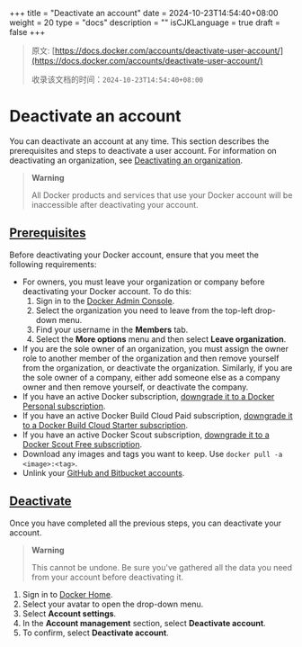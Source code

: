 +++
title = "Deactivate an account"
date = 2024-10-23T14:54:40+08:00
weight = 20
type = "docs"
description = ""
isCJKLanguage = true
draft = false
+++

> 原文: [https://docs.docker.com/accounts/deactivate-user-account/](https://docs.docker.com/accounts/deactivate-user-account/)
>
> 收录该文档的时间：`2024-10-23T14:54:40+08:00`

# Deactivate an account

You can deactivate an account at any time. This section describes the prerequisites and steps to deactivate a user account. For information on deactivating an organization, see [Deactivating an organization](https://docs.docker.com/admin/deactivate-account/).

> **Warning**
>
> 
>
> All Docker products and services that use your Docker account will be inaccessible after deactivating your account.

## [Prerequisites](https://docs.docker.com/accounts/deactivate-user-account/#prerequisites)

Before deactivating your Docker account, ensure that you meet the following requirements:

- For owners, you must leave your organization or company before deactivating your Docker account. To do this:
  1. Sign in to the [Docker Admin Console](https://app.docker.com/admin).
  2. Select the organization you need to leave from the top-left drop-down menu.
  3. Find your username in the **Members** tab.
  4. Select the **More options** menu and then select **Leave organization**.
- If you are the sole owner of an organization, you must assign the owner role to another member of the organization and then remove yourself from the organization, or deactivate the organization. Similarly, if you are the sole owner of a company, either add someone else as a company owner and then remove yourself, or deactivate the company.
- If you have an active Docker subscription, [downgrade it to a Docker Personal subscription](https://docs.docker.com/subscription/core-subscription/downgrade/).
- If you have an active Docker Build Cloud Paid subscription, [downgrade it to a Docker Build Cloud Starter subscription](https://docs.docker.com/billing/build-billing/#downgrade-your-subscription).
- If you have an active Docker Scout subscription, [downgrade it to a Docker Scout Free subscription](https://docs.docker.com/billing/scout-billing/#downgrade-your-subscription).
- Download any images and tags you want to keep. Use `docker pull -a <image>:<tag>`.
- Unlink your [GitHub and Bitbucket accounts](https://docs.docker.com/docker-hub/builds/link-source/#unlink-a-github-user-account).

## [Deactivate](https://docs.docker.com/accounts/deactivate-user-account/#deactivate)

Once you have completed all the previous steps, you can deactivate your account.

> **Warning**
>
> 
>
> This cannot be undone. Be sure you've gathered all the data you need from your account before deactivating it.

1. Sign in to [Docker Home](https://app.docker.com/login).
2. Select your avatar to open the drop-down menu.
3. Select **Account settings**.
4. In the **Account management** section, select **Deactivate account**.
5. To confirm, select **Deactivate account**.
